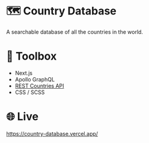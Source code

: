 # 🗺️ Country Database

A searchable database of all the countries in the world.

# 🧰 Toolbox

- Next.js
- Apollo GraphQL
- [REST Countries API](https://restcountries.eu/)
- CSS / SCSS

# 🌐 Live
https://country-database.vercel.app/
